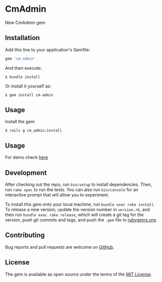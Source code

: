 # CmAdmin

New CmAdmin gem

## Installation

Add this line to your application's Gemfile:

```ruby
gem 'cm-admin'
```

And then execute:

    $ bundle install

Or install it yourself as:

    $ gem install cm-admin

## Usage

Install the gem

    $ rails g cm_admin:install

## Usage

For demo check [here](http://cm-admin.labs.commutatus.com/admin/users/)

## Development

After checking out the repo, run `bin/setup` to install dependencies. Then, run `rake spec` to run the tests. You can also run `bin/console` for an interactive prompt that will allow you to experiment.

To install this gem onto your local machine, run `bundle exec rake install`. To release a new version, update the version number in `version.rb`, and then run `bundle exec rake release`, which will create a git tag for the version, push git commits and tags, and push the `.gem` file to [rubygems.org](https://rubygems.org).

## Contributing

Bug reports and pull requests are welcome on [GitHub](https://github.com/commutatus/cm-admin).


## License

The gem is available as open source under the terms of the [MIT License](https://opensource.org/licenses/MIT).
